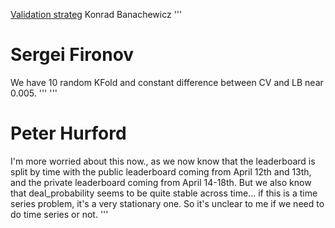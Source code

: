 [Validation strateg](https://www.kaggle.com/c/avito-demand-prediction/discussion/56346) Konrad Banachewicz
'''
# Sergei Fironov
We have 10 random KFold and constant difference between CV and LB near 0.005. 
'''
'''
# Peter Hurford
I'm more worried about this now., as we now know that the leaderboard is split by time with the public leaderboard
coming from April 12th and 13th, and the private leaderboard coming from April 14-18th. 
But we also know that deal_probability seems to be quite stable across time... 
if this is a time series problem, it's a very stationary one. So it's unclear to me if we need to do time series or not.
'''

